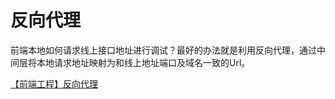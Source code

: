 # 反向代理

前端本地如何请求线上接口地址进行调试？最好的办法就是利用反向代理，通过中间层将本地请求地址映射为和线上地址端口及域名一致的Url。

[【前端工程】反向代理](https://segmentfault.com/a/1190000022573939)
